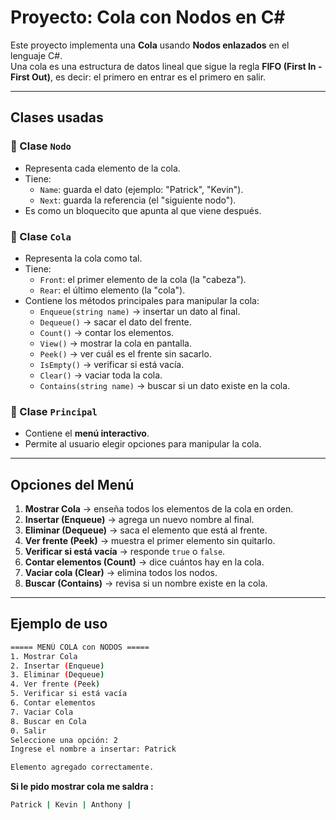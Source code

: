 #     Proyecto: Cola con Nodos en C#

Este proyecto implementa una **Cola** usando **Nodos enlazados** en el lenguaje C#.  
Una cola es una estructura de datos lineal que sigue la regla **FIFO (First In - First Out)**, es decir: el primero en entrar es el primero en salir.  

---

##  Clases usadas

### 🔹 Clase `Nodo`
- Representa cada elemento de la cola.
- Tiene:
  - `Name`: guarda el dato (ejemplo: "Patrick", "Kevin").
  - `Next`: guarda la referencia (el "siguiente nodo").
- Es como un bloquecito que apunta al que viene después.

### 🔹 Clase `Cola`
- Representa la cola como tal.
- Tiene:
  - `Front`: el primer elemento de la cola (la "cabeza").
  - `Rear`: el último elemento (la "cola").
- Contiene los métodos principales para manipular la cola:
  - `Enqueue(string name)` → insertar un dato al final.
  - `Dequeue()` → sacar el dato del frente.
  - `Count()` → contar los elementos.
  - `View()` → mostrar la cola en pantalla.
  - `Peek()` → ver cuál es el frente sin sacarlo.
  - `IsEmpty()` → verificar si está vacía.
  - `Clear()` → vaciar toda la cola.
  - `Contains(string name)` → buscar si un dato existe en la cola.

### 🔹 Clase `Principal`
- Contiene el **menú interactivo**.
- Permite al usuario elegir opciones para manipular la cola.

---

##  Opciones del Menú
1. **Mostrar Cola** → enseña todos los elementos de la cola en orden.  
2. **Insertar (Enqueue)** → agrega un nuevo nombre al final.  
3. **Eliminar (Dequeue)** → saca el elemento que está al frente.  
4. **Ver frente (Peek)** → muestra el primer elemento sin quitarlo.  
5. **Verificar si está vacía** → responde `true` o `false`.  
6. **Contar elementos (Count)** → dice cuántos hay en la cola.  
7. **Vaciar cola (Clear)** → elimina todos los nodos.  
8. **Buscar (Contains)** → revisa si un nombre existe en la cola.  

---

##  Ejemplo de uso

```bash
===== MENÚ COLA con NODOS =====
1. Mostrar Cola
2. Insertar (Enqueue)
3. Eliminar (Dequeue)
4. Ver frente (Peek)
5. Verificar si está vacía
6. Contar elementos
7. Vaciar Cola
8. Buscar en Cola
0. Salir
Seleccione una opción: 2
Ingrese el nombre a insertar: Patrick

Elemento agregado correctamente.
````
**Si le pido mostrar cola me saldra :**

```bash
Patrick | Kevin | Anthony |
````
